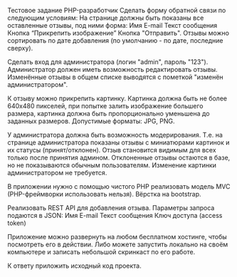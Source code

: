 Тестовое задание PHP-разработчик 
Сделать форму обратной связи по следующим условиям:
На странице должны быть показаны все оставленные отзывы, под ними форма:
Имя
E-mail
Текст сообщения
Кнопка “Прикрепить изображение”
Кнопка "Отправить".
Отзывы можно сортировать по дате добавления (по умолчанию - по дате, последние сверху).

Сделать вход для администратора (логин "admin", пароль "123"). Администратор должен иметь возможность редактировать отзывы. Изменённые отзывы в общем списке выводятся с пометкой "изменён администратором".

К отзыву можно прикрепить картинку.
Картинка должна быть не более 640х480 пикселей, при попытке залить изображение большего размера, картинка должна быть пропорционально уменьшена до заданных размеров. Допустимые форматы: JPG, PNG.

У администратора должна быть возможность модерирования.
Т.е. на странице администратора показаны отзывы с миниатюрами картинок и их статусы (принят/отклонен).
Отзыв становится видимым для всех только после принятия админом. Отклоненные отзывы остаются в базе, но не показываются обычным пользователям. Изменение картинки администратором не требуется.

В приложении нужно с помощью чистого PHP реализовать модель MVC (PHP-фреймворки использовать нельзя). Вёрстка на bootstrap.

Реализовать REST API для добавления отзыва. Параметры запроса подаются в JSON:
Имя
E-mail
Текст сообщения
Ключ доступа (access token)

Приложение можно развернуть на любом бесплатном хостинге, чтобы посмотреть его в действии. Либо можете запустить локально на своём компьютере и записать небольшой скринкаст по его работе.

К ответу приложить исходный код проекта.
